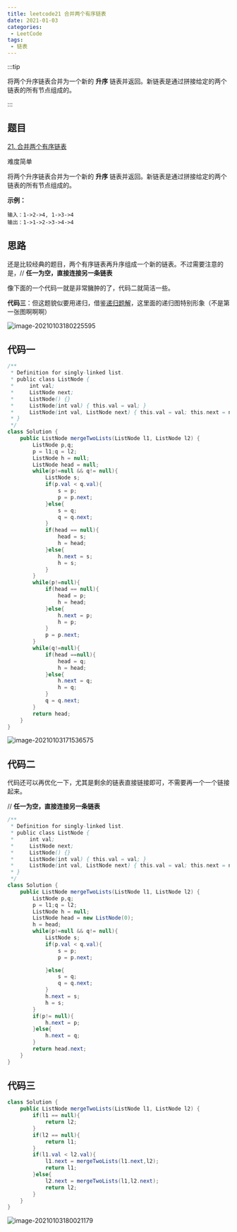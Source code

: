 ```yaml
---
title: leetcode21 合并两个有序链表
date: 2021-01-03
categories:
 - LeetCode
tags:
 - 链表
---
```


:::tip

将两个升序链表合并为一个新的 **升序** 链表并返回。新链表是通过拼接给定的两个链表的所有节点组成的。 

:::

<!-- more -->

## 题目

[21. 合并两个有序链表](https://leetcode-cn.com/problems/merge-two-sorted-lists/)

难度简单

将两个升序链表合并为一个新的 **升序** 链表并返回。新链表是通过拼接给定的两个链表的所有节点组成的。 

 

**示例：**

```
输入：1->2->4, 1->3->4
输出：1->1->2->3->4->4
```

## 思路

还是比较经典的题目，两个有序链表再升序组成一个新的链表。不过需要注意的是，// **任一为空，直接连接另一条链表** 

像下面的一个代码一就是非常臃肿的了，代码二就简洁一些。

**代码三**：但这题貌似要用递归，借鉴[递归题解](https://leetcode-cn.com/problems/merge-two-sorted-lists/solution/yi-kan-jiu-hui-yi-xie-jiu-fei-xiang-jie-di-gui-by-/)，这里面的递归图特别形象（不是第一张图啊啊啊）

![image-20210103180225595](https://i.loli.net/2021/01/03/y2OsnXAxvlYJU3b.png)

## 代码一

```java
/**
 * Definition for singly-linked list.
 * public class ListNode {
 *     int val;
 *     ListNode next;
 *     ListNode() {}
 *     ListNode(int val) { this.val = val; }
 *     ListNode(int val, ListNode next) { this.val = val; this.next = next; }
 * }
 */
class Solution {
    public ListNode mergeTwoLists(ListNode l1, ListNode l2) {
        ListNode p,q;
        p = l1;q = l2;
        ListNode h = null;
        ListNode head = null;
        while(p!=null && q!= null){
            ListNode s;
            if(p.val < q.val){
                s = p;
                p = p.next;
            }else{
                s = q;
                q = q.next;
            }
            if(head == null){
                head = s;
                h = head;
            }else{
                h.next = s;
                h = s;
            }
        }
        while(p!=null){
            if(head == null){
                head = p;
                h = head;
            }else{
                h.next = p;
                h = p;
            }
            p = p.next;
        }
        while(q!=null){
            if(head ==null){
                head = q;
                h = head;
            }else{
                h.next = q;
                h = q;
            }
            q = q.next;
        }
        return head;
    }
}
```





![image-20210103171536575](https://i.loli.net/2021/01/03/oetHCApYqnTsLvE.png)



## 代码二

代码还可以再优化一下，尤其是剩余的链表直接链接即可，不需要再一个一个链接起来。

// **任一为空，直接连接另一条链表** 

```java
/**
 * Definition for singly-linked list.
 * public class ListNode {
 *     int val;
 *     ListNode next;
 *     ListNode() {}
 *     ListNode(int val) { this.val = val; }
 *     ListNode(int val, ListNode next) { this.val = val; this.next = next; }
 * }
 */
class Solution {
    public ListNode mergeTwoLists(ListNode l1, ListNode l2) {
        ListNode p,q;
        p = l1;q = l2;
        ListNode h = null;
        ListNode head = new ListNode(0);
        h = head;
        while(p!=null && q!= null){
            ListNode s;
            if(p.val < q.val){
                s = p;
                p = p.next;

            }else{
                s = q;
                q = q.next;
            }
            h.next = s;
            h = s;
        }
        if(p!= null){
            h.next = p;
        }else{
            h.next = q;
        }
        return head.next;
    }
}
```

## 代码三



```java
class Solution {
    public ListNode mergeTwoLists(ListNode l1, ListNode l2) {
        if(l1 == null){
            return l2;
        }
        if(l2 == null){
            return l1;
        }
        if(l1.val < l2.val){
            l1.next = mergeTwoLists(l1.next,l2);
            return l1;
        }else{
            l2.next = mergeTwoLists(l1,l2.next);
            return l2;
        }  
    }
}
```

![image-20210103180021179](https://i.loli.net/2021/01/03/LX82gK6bk5MdwDW.png)